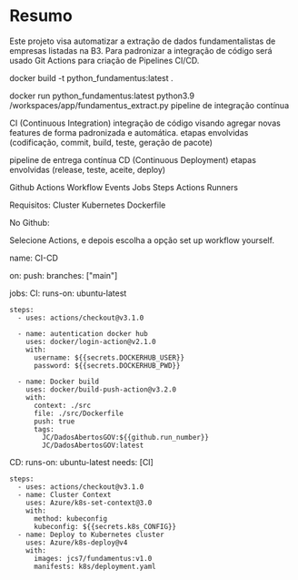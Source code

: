 # Resumo

Este projeto visa automatizar a extração de dados fundamentalistas de empresas listadas na B3. Para padronizar a integração de código será usado Git Actions para criação de Pipelines CI/CD.

docker build -t python_fundamentus:latest . 

docker run python_fundamentus:latest python3.9 /workspaces/app/fundamentus_extract.py
pipeline de integração contínua

CI (Continuous Integration)
integração de código visando agregar novas features de forma padronizada e automática.
etapas envolvidas (codificação, commit, build, teste, geração de pacote)

pipeline de entrega contínua
CD (Continuous Deployment)
etapas envolvidas (release, teste, aceite, deploy)

Github Actions
Workflow
Events
Jobs
Steps
Actions
Runners

Requisitos:
Cluster Kubernetes
Dockerfile

No Github:

Selecione Actions, e depois escolha a opção set up workflow yourself.

name: CI-CD

on: 
  push:
    branches: ["main"]

jobs:
  CI:
    runs-on: ubuntu-latest

    steps:
      - uses: actions/checkout@v3.1.0

      - name: autentication docker hub
        uses: docker/login-action@v2.1.0
        with:
          username: ${{secrets.DOCKERHUB_USER}}
          password: ${{secrets.DOCKERHUB_PWD}}

      - name: Docker build
        uses: docker/build-push-action@v3.2.0
        with:
          context: ./src
          file: ./src/Dockerfile
          push: true
          tags:
            JC/DadosAbertosGOV:${{github.run_number}}
            JC/DadosAbertosGOV:latest
  
  CD:
    runs-on: ubuntu-latest
    needs: [CI]

    steps:
      - uses: actions/checkout@v3.1.0
      - name: Cluster Context
        uses: Azure/k8s-set-context@3.0
        with:
          method: kubeconfig
          kubeconfig: ${{secrets.k8s_CONFIG}}
      - name: Deploy to Kubernetes cluster
        uses: Azure/k8s-deploy@v4
        with:
          images: jcs7/fundamentus:v1.0
          manifests: k8s/deployment.yaml
      

  


